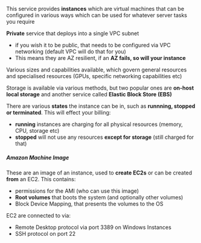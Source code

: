 This service provides **instances** which are virtual machines that can be configured in various ways which can be used for whatever server tasks you require

**Private** service that deploys into a single VPC subnet
- if you wish it to be public, that needs to be configured via VPC networking (default VPC will do that for you)
- This means they are AZ resilient, if an **AZ fails, so will your instance**

Various sizes and capabilities available, which govern general resources and specialised resources (GPUs, specific networking capabilities etc)

Storage is available via various methods, but two popular ones are **on-host local storage** and another service called **Elastic Block Store (EBS)**

There are various **states** the instance can be in, such as **runnning, stopped or terminated**. This will effect your billing:
- **running** instances are charging for all physical resources (memory, CPU, storage etc)
- **stopped** will not use any resources **except for storage** (still charged for that)

##### Amazon Machine Image

These are an image of an instance, used to **create EC2s** or can be created **from** an EC2. This contains:
- permissions for the AMI (who can use this image)
- **Root volumes** that boots the system (and optionally other volumes)
- Block Device Mapping, that presents the volumes to the OS

EC2 are connected to via:
- Remote Desktop protocol via port 3389 on Windows Instances
- SSH protocol on port 22

